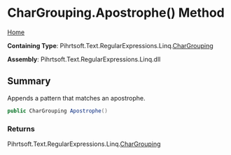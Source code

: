 # CharGrouping\.Apostrophe\(\) Method

[Home](../../../../../../README.md)

**Containing Type**: Pihrtsoft\.Text\.RegularExpressions\.Linq\.[CharGrouping](../README.md)

**Assembly**: Pihrtsoft\.Text\.RegularExpressions\.Linq\.dll

## Summary

Appends a pattern that matches an apostrophe\.

```csharp
public CharGrouping Apostrophe()
```

### Returns

Pihrtsoft\.Text\.RegularExpressions\.Linq\.[CharGrouping](../README.md)

